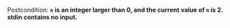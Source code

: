 Postcondition: **`n` is an integer larger than 0, and the current value of `n` is 2. stdin contains no input.**